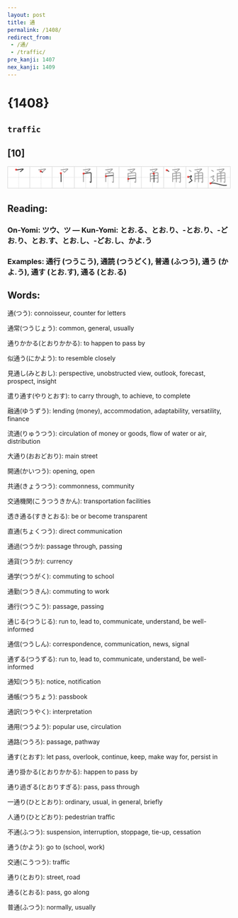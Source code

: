 ```yaml
---
layout: post
title: 通
permalink: /1408/
redirect_from:
 - /通/
 - /traffic/
pre_kanji: 1407
nex_kanji: 1409
---
```


# {1408}

## `traffic`

## [10]

<div class="stroke"><img src="../images/E9809A.png" /></div>

## Reading:

### On-Yomi: ツウ、ツ &mdash; Kun-Yomi: とお.る、とお.り、-とお.り、-どお.り、とお.す、とお.し、-どお.し、かよ.う

### Examples: 通行 (つうこう), 通読 (つうどく), 普通 (ふつう), 通う (かよ.う), 通す (とお.す), 通る (とお.る)

## Words:

通(つう): connoisseur, counter for letters

通常(つうじょう): common, general, usually

通りかかる(とおりかかる): to happen to pass by

似通う(にかよう): to resemble closely

見通し(みとおし): perspective, unobstructed view, outlook, forecast, prospect, insight

遣り通す(やりとおす): to carry through, to achieve, to complete

融通(ゆうずう): lending (money), accommodation, adaptability, versatility, finance

流通(りゅうつう): circulation of money or goods, flow of water or air, distribution

大通り(おおどおり): main street

開通(かいつう): opening, open

共通(きょうつう): commonness, community

交通機関(こうつうきかん): transportation facilities

透き通る(すきとおる): be or become transparent

直通(ちょくつう): direct communication

通過(つうか): passage through, passing

通貨(つうか): currency

通学(つうがく): commuting to school

通勤(つうきん): commuting to work

通行(つうこう): passage, passing

通じる(つうじる): run to, lead to, communicate, understand, be well-informed

通信(つうしん): correspondence, communication, news, signal

通ずる(つうずる): run to, lead to, communicate, understand, be well-informed

通知(つうち): notice, notification

通帳(つうちょう): passbook

通訳(つうやく): interpretation

通用(つうよう): popular use, circulation

通路(つうろ): passage, pathway

通す(とおす): let pass, overlook, continue, keep, make way for, persist in

通り掛かる(とおりかかる): happen to pass by

通り過ぎる(とおりすぎる): pass, pass through

一通り(ひととおり): ordinary, usual, in general, briefly

人通り(ひとどおり): pedestrian traffic

不通(ふつう): suspension, interruption, stoppage, tie-up, cessation

通う(かよう): go to (school, work)

交通(こうつう): traffic

通り(とおり): street, road

通る(とおる): pass, go along

普通(ふつう): normally, usually
